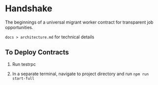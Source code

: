 Handshake
=========

The beginnings of a universal migrant worker contract for transparent job opportunities.

`docs > architecture.md` for technical details

## To Deploy Contracts

1. Run testrpc

2. In a separate terminal, navigate to project directory and run `npm run start-full`
